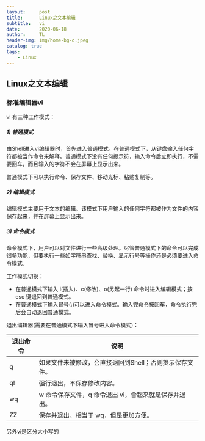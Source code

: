 ```yaml
---
layout:     post
title:      Linux之文本编辑
subtitle:   vi
date:       2020-06-18
author:     TL
header-img: img/home-bg-o.jpeg
catalog: true
tags:
    - Linux
---
```


## Linux之文本编辑

### 标准编辑器vi

vi 有三种工作模式：

##### 1) 普通模式

由Shell进入vi编辑器时，首先进入普通模式。在普通模式下，从键盘输入任何字符都被当作命令来解释。普通模式下没有任何提示符，输入命令后立即执行，不需要回车，而且输入的字符不会在屏幕上显示出来。

普通模式下可以执行命令、保存文件、移动光标、粘贴复制等。

##### 2) 编辑模式

编辑模式主要用于文本的编辑。该模式下用户输入的任何字符都被作为文件的内容保存起来，并在屏幕上显示出来。

##### 3) 命令模式

命令模式下，用户可以对文件进行一些高级处理。尽管普通模式下的命令可以完成很多功能，但要执行一些如字符串查找、替换、显示行号等操作还是必须要进入命令模式。

工作模式切换：

- 在普通模式下输入 i(插入)、c(修改)、o(另起一行) 命令时进入编辑模式；按 esc 键退回到普通模式。
- 在普通模式下输入冒号(:)可以进入命令模式。输入完命令按回车，命令执行完后会自动退回普通模式。

退出编辑器(需要在普通模式下输入冒号进入命令模式)：

| 退出命令 | 说明                                                    |
| -------- | ------------------------------------------------------- |
| q        | 如果文件未被修改，会直接退回到Shell；否则提示保存文件。 |
| q!       | 强行退出，不保存修改内容。                              |
| wq       | w 命令保存文件，q 命令退出 vi，合起来就是保存并退出。   |
| ZZ       | 保存并退出，相当于 wq，但是更加方便。                   |

另外vi是区分大小写的
